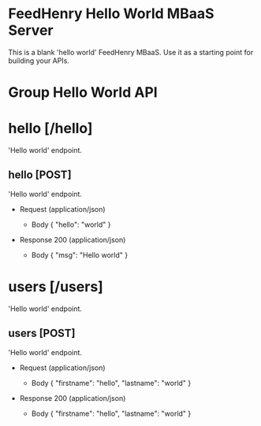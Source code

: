 # FeedHenry Hello World MBaaS Server

This is a blank 'hello world' FeedHenry MBaaS. Use it as a starting point for building your APIs.

# Group Hello World API

# hello [/hello]

'Hello world' endpoint.

## hello [POST]

'Hello world' endpoint.

+ Request (application/json)
    + Body
            {
              "hello": "world"
            }

+ Response 200 (application/json)
    + Body
            {
              "msg": "Hello world"
            }

# users [/users]

'Hello world' endpoint.

## users [POST]

'Hello world' endpoint.

+ Request (application/json)
    + Body
            {
              "firstname": "hello",
              "lastname": "world"
            }

+ Response 200 (application/json)
    + Body
            {
              "firstname": "hello",
              "lastname": "world"
            }
